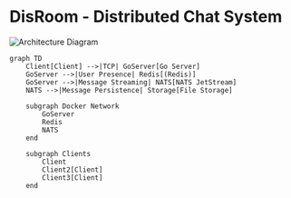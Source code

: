 # DisRoom - Distributed Chat System

![Architecture Diagram](https://mermaid.ink/svg/pako:eNplkE1vgzAMhv_K5XQ7oNpJ2g7s0AOkHXqYVFWqJIIkRlCJqkri36eQj6nbwZaf53V4bYwVcGFSmYF-7Y0K0F6U1gXo1s0yY2K_3ZqF6lUe7dFZ5Bp4iRq8Q1NQZ7Dc7M2sOQ8h5H5H6jH3c0oHlB6HfUQp1O0N5FqD9lOaF1eQvQYdO5Lv7O6lQ3E5mDlFqA9qX1VqjvK_5JdJZg9VvV9p4XZc6t_1Zk5NsnW0a6dTj0Ht9O5V0VH1fJg7VlM4r6Vh8G3cHc9LhH4lK0t3cQ)

```mermaid
graph TD
    Client[Client] -->|TCP| GoServer[Go Server]
    GoServer -->|User Presence| Redis[(Redis)]
    GoServer -->|Message Streaming| NATS[NATS JetStream]
    NATS -->|Message Persistence| Storage[File Storage]
    
    subgraph Docker Network
        GoServer
        Redis
        NATS
    end
    
    subgraph Clients
        Client
        Client2[Client]
        Client3[Client]
    end